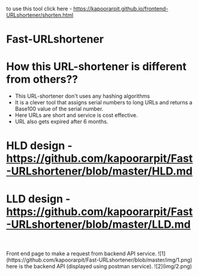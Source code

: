 to use this tool click here - https://kapoorarpit.github.io/frontend-URLshortener/shorten.html


# Fast-URLshortener

# How this URL-shortener is different from others??
* This URL-shortener don't uses any hashing algorithms
* It is a clever tool that assigns serial numbers to long URLs and returns a Base100 value of the serial number.
* Here URLs are short and service is cost effective.
* URL also gets expired after 6 months.

# HLD design - https://github.com/kapoorarpit/Fast-URLshortener/blob/master/HLD.md
# LLD design - https://github.com/kapoorarpit/Fast-URLshortener/blob/master/LLD.md 
<br>
<br>
Front end page to make a request from backend API service.
![1](https://github.com/kapoorarpit/Fast-URLshortener/blob/master/img/1.png)
<br>
here is the backend API (displayed using postman service). 
![2](img/2.png)
